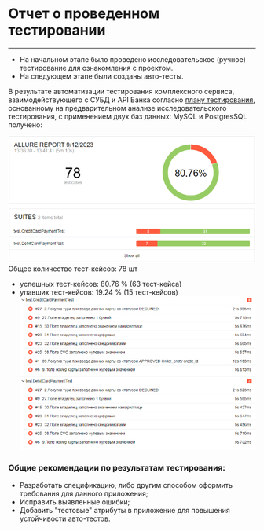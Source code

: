 # Отчет о проведенном тестировании
***
* На начальном этапе было проведено исследовательское (ручное) тестирование для ознакомления с проектом.
* На следующем этапе были созданы авто-тесты.

В результате автоматизации тестирования комплексного сервиса, взаимодействующего с СУБД и API Банка согласно [плану тестирования](https://github.com/Gena800/Diplom_Netology/blob/main/txt/Plan.md), основанному на предварительном анализе исследовательского тестирования, с применением двух баз данных: MySQL и PostgresSQL получено:

![Allure Report overview](..%2Fpic%2FAllure%20Report%20-%20Google%20Chrome%202023-09-12%2013.42.21.png)
Общее количество тест-кейсов: 78 шт
- успешных тест-кейсов: 80.76 % (63 тест-кейса)
- упавших тест-кейсов: 19.24 % (15 тест-кейсов)
![Allure Report - Google Chrome 2023-09-12 13.42.51.png](..%2Fpic%2FAllure%20Report%20-%20Google%20Chrome%202023-09-12%2013.42.51.png)
### Oбщие рекомендации по результатам тестирования:

* Разработать спецификацию, либо другим способом оформить требования для данного приложения;
* Исправить выявленные ошибки;
* Добавить "тестовые" атрибуты в приложение для повышения устойчивости авто-тестов.